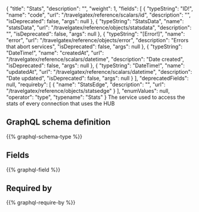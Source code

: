{
  "title": "Stats",
  "description": "",
  "weight": 1,
  "fields": [
    {
      "typeString": "ID!",
      "name": "code",
      "url": "/travelgatex/reference/scalars/id",
      "description": "",
      "isDeprecated": false,
      "args": null
    },
    {
      "typeString": "StatsData",
      "name": "statsData",
      "url": "/travelgatex/reference/objects/statsdata",
      "description": "",
      "isDeprecated": false,
      "args": null
    },
    {
      "typeString": "[Error!]",
      "name": "error",
      "url": "/travelgatex/reference/objects/error",
      "description": "Errors that abort services",
      "isDeprecated": false,
      "args": null
    },
    {
      "typeString": "DateTime!",
      "name": "createdAt",
      "url": "/travelgatex/reference/scalars/datetime",
      "description": "Date created",
      "isDeprecated": false,
      "args": null
    },
    {
      "typeString": "DateTime!",
      "name": "updatedAt",
      "url": "/travelgatex/reference/scalars/datetime",
      "description": "Date updated",
      "isDeprecated": false,
      "args": null
    }
  ],
  "deprecatedFields": null,
  "requireby": [
    {
      "name": "StatsEdge",
      "description": "",
      "url": "/travelgatex/reference/objects/statsedge"
    }
  ],
  "enumValues": null,
  "operator": "type",
  "typename": "Stats"
}
The service used to access the stats of every connection that uses the HUB
## GraphQL schema definition

{{% graphql-schema-type %}}

## Fields

{{% graphql-field %}}

## Required by

{{% graphql-require-by %}}
